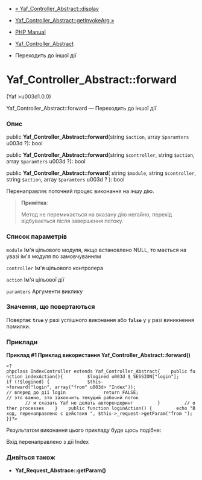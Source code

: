 - [«
Yaf_Controller_Abstract::display](yaf-controller-abstract.display.md)
- [Yaf_Controller_Abstract::getInvokeArg
»](yaf-controller-abstract.getinvokearg.md)

- [PHP Manual](index.md)
- [Yaf_Controller_Abstract](class.yaf-controller-abstract.md)
- Переходить до іншої дії

# Yaf_Controller_Abstract::forward

(Yaf \>u003d1.0.0)

Yaf_Controller_Abstract::forward — Переходить до іншої дії

### Опис

public **Yaf_Controller_Abstract::forward**(string `$action`, array
`$paramters` u003d ?): bool

public **Yaf_Controller_Abstract::forward**(string `$controller`, string
`$action`, array `$paramters` u003d ?): bool

public **Yaf_Controller_Abstract::forward**(
string `$module`,
string `$controller`,
string `$action`,
array `$paramters` u003d ?
): bool

Перенаправляє поточний процес виконання на іншу дію.

> **Примітка**:
>
> Метод не перемикається на вказану дію негайно, перехід
> відбувається після завершення потоку.

### Список параметрів

`module`
Ім'я цільового модуля, якщо встановлено NULL, то мається на увазі ім'я модуля по
замовчуванням

`controller`
Ім'я цільового контролера

`action`
Ім'я цільової дії

`paramters`
Аргументи виклику

### Значення, що повертаються

Повертає **`true`** у разі успішного виконання або **`false`** у
у разі виникнення помилки.

### Приклади

**Приклад #1 Приклад використання
**Yaf_Controller_Abstract::forward()****

` <?phpclass IndexController extends Yaf_Controller_Abstract{    public function indexAction(){         $logined u003d $_SESSION["login"]; if (!$logined) {              $this->forward("login", array("from" u003d> "Index")); // вперед до дії login              return FALSE; // это важно, это закончить текущий рабочий поток                            // и сказать Yaf не делать авторендеринг         }         // other processes    }    public function loginAction() {         echo "Вход, перенаправлено с действия ", $this->_request->getParam("from "); }}?> `

Результатом виконання цього прикладу буде щось подібне:

Вхід перенаправлено з дії Index

### Дивіться також

- **Yaf_Request_Abstrace::getParam()**

